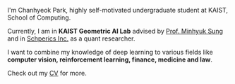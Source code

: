 I'm Chanhyeok Park, highly self-motivated undergraduate student at KAIST, School of Computing.  

Currently, I am in **KAIST Geometric AI Lab** advised by [Prof. Minhyuk Sung](https://mhsung.github.io/) and in [Schperics Inc.](https://www.schperics.com/) as a quant researcher.

I want to combine my knowledge of deep learning to various fields like **computer vision, reinforcement learning, finance, medicine and law**.

Check out my [CV](https://drive.google.com/file/d/1GTFr0Iqr9QnIJxHj_ulJX5QWa9YcP4pI/view?usp=sharing) for more.
